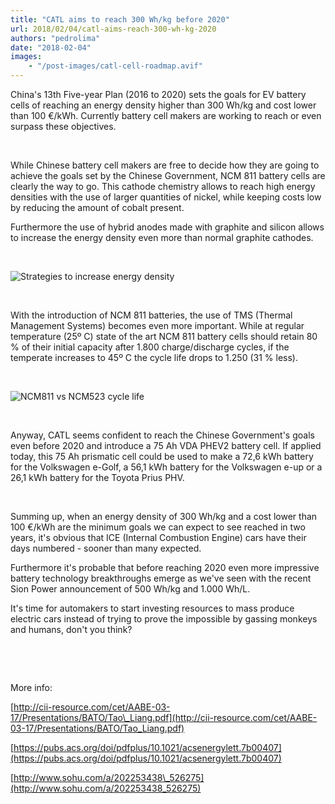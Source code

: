 ```yaml
---
title: "CATL aims to reach 300 Wh/kg before 2020"
url: 2018/02/04/catl-aims-reach-300-wh-kg-2020
authors: "pedrolima"
date: "2018-02-04"
images: 
    - "/post-images/catl-cell-roadmap.avif"
---
```


China's 13th Five-year Plan (2016 to 2020) sets the goals for EV battery cells of reaching an energy density higher than 300 Wh/kg and cost lower than 100 €/kWh. Currently battery cell makers are working to reach or even surpass these objectives.

 

While Chinese battery cell makers are free to decide how they are going to achieve the goals set by the Chinese Government, NCM 811 battery cells are clearly the way to go. This cathode chemistry allows to reach high energy densities with the use of larger quantities of nickel, while keeping costs low by reducing the amount of cobalt present.

Furthermore the use of hybrid anodes made with graphite and silicon allows to increase the energy density even more than normal graphite cathodes.

 

![Strategies to increase energy density](post-images/strategies-to-increase-energy-density.avif)

 

With the introduction of NCM 811 batteries, the use of TMS (Thermal Management Systems) becomes even more important. While at regular temperature (25º C) state of the art NCM 811 battery cells should retain 80 % of their initial capacity after 1.800 charge/discharge cycles, if the temperate increases to 45º C the cycle life drops to 1.250 (31 % less).

 

![NCM811 vs NCM523 cycle life](post-images/ncm811-vs-ncm523-cycle-life.avif)

 

Anyway, CATL seems confident to reach the Chinese Government's goals even before 2020 and introduce a 75 Ah VDA PHEV2 battery cell. If applied today, this 75 Ah prismatic cell could be used to make a 72,6 kWh battery for the Volkswagen e-Golf, a 56,1 kWh battery for the Volkswagen e-up or a 26,1 kWh battery for the Toyota Prius PHV.

 

Summing up, when an energy density of 300 Wh/kg and a cost lower than 100 €/kWh are the minimum goals we can expect to see reached in two years, it's obvious that ICE (Internal Combustion Engine) cars have their days numbered - sooner than many expected.

Furthermore it's probable that before reaching 2020 even more impressive battery technology breakthroughs emerge as we've seen with the recent Sion Power announcement of 500 Wh/kg and 1.000 Wh/L.

It's time for automakers to start investing resources to mass produce electric cars instead of trying to prove the impossible by gassing monkeys and humans, don't you think?

 

 

More info:

[http://cii-resource.com/cet/AABE-03-17/Presentations/BATO/Tao\_Liang.pdf](http://cii-resource.com/cet/AABE-03-17/Presentations/BATO/Tao_Liang.pdf)

[https://pubs.acs.org/doi/pdfplus/10.1021/acsenergylett.7b00407](https://pubs.acs.org/doi/pdfplus/10.1021/acsenergylett.7b00407)

[http://www.sohu.com/a/202253438\_526275](http://www.sohu.com/a/202253438_526275)

